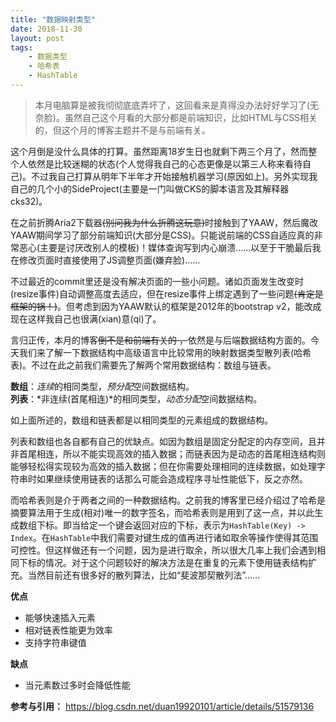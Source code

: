 ```yaml
---
title: "数据映射类型"
date: 2018-11-30
layout: post
tags:
    - 数据类型
    - 哈希表
    - HashTable
---
```



> 本月电脑算是被我彻彻底底弄坏了，这回看来是真得没办法好好学习了(无奈脸)。虽然自己这个月看的大部分都是前端知识，比如HTML与CSS相关的，但这个月的博客主题并不是与前端有关。

这个月倒是没什么具体的打算。虽然距离18岁生日也就剩下两三个月了，然而整个人依然是比较迷糊的状态(个人觉得我自己的心态更像是以第三人称来看待自己)。不过我自己打算从明年下半年才开始接触机器学习(原因如上)。另外实现我自己的几个小的SideProject(主要是一门叫做CKS的脚本语言及其解释器cks32)。

在之前折腾Aria2下载器~~(别问我为什么折腾这玩意)~~时接触到了YAAW，然后魔改YAAW期间学习了部分前端知识(大部分是CSS)。只能说前端的CSS自适应真的非常恶心(主要是讨厌改别人的模板)！媒体查询写到内心崩溃……以至于干脆最后我在修改页面时直接使用了JS调整页面(嫌弃脸)……

不过最近的commit里还是没有解决页面的一些小问题。诸如页面发生改变时(resize事件)自动调整高度去适应，但在resize事件上绑定遇到了一些问题~~(肯定是框架的锅！)~~。但考虑到因为YAAW默认的框架是2012年的bootstrap v2，能改成现在这样我自己也很满(xian)意(qi)了。

言归正传，本月的博客~~倒不是和前端有关的
，~~依然是与后端数据结构方面的。今天我们来了解一下数据结构中高级语言中比较常用的映射数据类型散列表(哈希表)。不过在此之前我们需要先了解两个常用数据结构：数组与链表。

**数组**：*连续*的相同类型，*预分配*空间数据结构。  
**列表**：*非连续(首尾相连)*的相同类型，*动态分配*空间数据结构。  

如上面所述的，数组和链表都是以相同类型的元素组成的数据结构。

列表和数组也各自都有自己的优缺点。如因为数组是固定分配定的内存空间，且并非首尾相连，所以不能实现高效的插入数据；而链表因为是动态的首尾相连结构则能够轻松得实现较为高效的插入数据；但在你需要处理相同的连续数据，如处理字符串时如果继续使用链表的话那么可能会造成程序寻址性能低下，反之亦然。

而哈希表则是介于两者之间的一种数据结构。之前我的博客里已经介绍过了哈希是摘要算法用于生成(相对)唯一的数字签名，而哈希表则是用到了这一点，并以此生成数组下标。即当给定一个键会返回对应的下标，表示为`HashTable(Key) -> Index`。在`HashTable`中我们需要对键生成的值再进行诸如取余等操作使得其范围可控性。但这样做还有一个问题，因为是进行取余，所以很大几率上我们会遇到相同下标的情况。对于这个问题较好的解决方法是在重复的元素下使用链表结构扩充。当然目前还有很多好的散列算法，比如“斐波那契散列法”……

**优点**
- 能够快速插入元素
- 相对链表性能更为效率
- 支持字符串键值

**缺点**
- 当元素数过多时会降低性能

**参考与引用：**
https://blog.csdn.net/duan19920101/article/details/51579136

